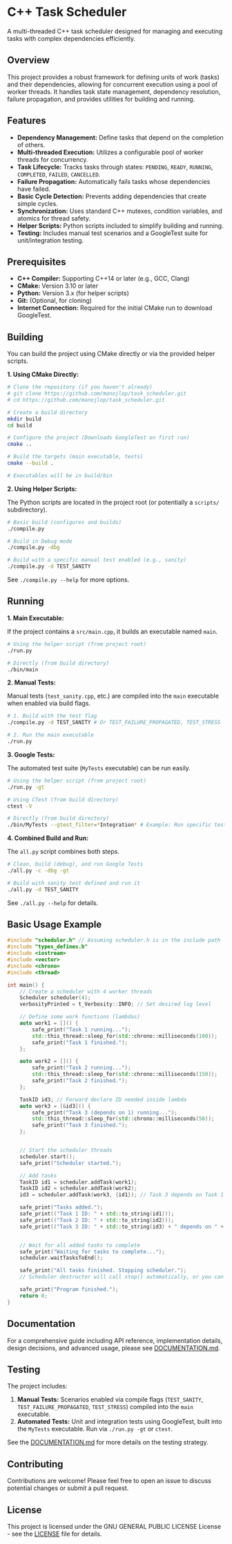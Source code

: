 # C++ Task Scheduler

A multi-threaded C++ task scheduler designed for managing and executing tasks with complex dependencies efficiently.

## Overview

This project provides a robust framework for defining units of work (tasks) and their dependencies, allowing for concurrent execution using a pool of worker threads. It handles task state management, dependency resolution, failure propagation, and provides utilities for building and running.

## Features

*   **Dependency Management:** Define tasks that depend on the completion of others.
*   **Multi-threaded Execution:** Utilizes a configurable pool of worker threads for concurrency.
*   **Task Lifecycle:** Tracks tasks through states: `PENDING`, `READY`, `RUNNING`, `COMPLETED`, `FAILED`, `CANCELLED`.
*   **Failure Propagation:** Automatically fails tasks whose dependencies have failed.
*   **Basic Cycle Detection:** Prevents adding dependencies that create simple cycles.
*   **Synchronization:** Uses standard C++ mutexes, condition variables, and atomics for thread safety.
*   **Helper Scripts:** Python scripts included to simplify building and running.
*   **Testing:** Includes manual test scenarios and a GoogleTest suite for unit/integration testing.

## Prerequisites

*   **C++ Compiler:** Supporting C++14 or later (e.g., GCC, Clang)
*   **CMake:** Version 3.10 or later
*   **Python:** Version 3.x (for helper scripts)
*   **Git:** (Optional, for cloning)
*   **Internet Connection:** Required for the initial CMake run to download GoogleTest.

## Building

You can build the project using CMake directly or via the provided helper scripts.

**1. Using CMake Directly:**

```bash
# Clone the repository (if you haven't already)
# git clone https://github.com/manojlop/task_scheduler.git
# cd https://github.com/manojlop/task_scheduler.git

# Create a build directory
mkdir build
cd build

# Configure the project (Downloads GoogleTest on first run)
cmake .. 

# Build the targets (main executable, tests)
cmake --build . 

# Executables will be in build/bin
```

**2. Using Helper Scripts:**

The Python scripts are located in the project root (or potentially a `scripts/` subdirectory).

```bash
# Basic build (configures and builds)
./compile.py 

# Build in Debug mode
./compile.py -dbg

# Build with a specific manual test enabled (e.g., sanity)
./compile.py -d TEST_SANITY 
```

See `./compile.py --help` for more options.

## Running

**1. Main Executable:**

If the project contains a `src/main.cpp`, it builds an executable named `main`.

```bash
# Using the helper script (from project root)
./run.py 

# Directly (from build directory)
./bin/main 
```

**2. Manual Tests:**

Manual tests (`test_sanity.cpp`, etc.) are compiled into the `main` executable when enabled via build flags.

```bash
# 1. Build with the test flag
./compile.py -d TEST_SANITY # Or TEST_FAILURE_PROPAGATED, TEST_STRESS

# 2. Run the main executable
./run.py 
```

**3. Google Tests:**

The automated test suite (`MyTests` executable) can be run easily.

```bash
# Using the helper script (from project root)
./run.py -gt

# Using CTest (from build directory)
ctest -V

# Directly (from build directory)
./bin/MyTests --gtest_filter=*Integration* # Example: Run specific tests
```

**4. Combined Build and Run:**

The `all.py` script combines both steps.

```bash
# Clean, build (debug), and run Google Tests
./all.py -c -dbg -gt

# Build with sanity test defined and run it
./all.py -d TEST_SANITY
```

See `./all.py --help` for details.

## Basic Usage Example

```cpp
#include "scheduler.h" // Assuming scheduler.h is in the include path
#include "types_defines.h"
#include <iostream>
#include <vector>
#include <chrono>
#include <thread>

int main() {
    // Create a scheduler with 4 worker threads
    Scheduler scheduler(4); 
    verbosityPrinted = t_Verbosity::INFO; // Set desired log level

    // Define some work functions (lambdas)
    auto work1 = []() { 
        safe_print("Task 1 running..."); 
        std::this_thread::sleep_for(std::chrono::milliseconds(100)); 
        safe_print("Task 1 finished.");
    };

    auto work2 = []() { 
        safe_print("Task 2 running..."); 
        std::this_thread::sleep_for(std::chrono::milliseconds(150)); 
        safe_print("Task 2 finished.");
    };

    TaskID id3; // Forward declare ID needed inside lambda
    auto work3 = [&id3]() { 
        safe_print("Task 3 (depends on 1) running..."); 
        std::this_thread::sleep_for(std::chrono::milliseconds(50)); 
        safe_print("Task 3 finished.");
    };


    // Start the scheduler threads
    scheduler.start();
    safe_print("Scheduler started.");

    // Add tasks
    TaskID id1 = scheduler.addTask(work1);
    TaskID id2 = scheduler.addTask(work2);
    id3 = scheduler.addTask(work3, {id1}); // Task 3 depends on Task 1

    safe_print("Tasks added.");
    safe_print(("Task 1 ID: " + std::to_string(id1)));
    safe_print(("Task 2 ID: " + std::to_string(id2)));
    safe_print(("Task 3 ID: " + std::to_string(id3) + " depends on " + std::to_string(id1)));


    // Wait for all added tasks to complete
    safe_print("Waiting for tasks to complete...");
    scheduler.waitTasksToEnd();

    safe_print("All tasks finished. Stopping scheduler.");
    // Scheduler destructor will call stop() automatically, or you can call scheduler.stop();

    safe_print("Program finished.");
    return 0;
}
```

## Documentation

For a comprehensive guide including API reference, implementation details, design decisions, and advanced usage, please see [DOCUMENTATION.md](doc/DOCUMENTATION.md).

## Testing

The project includes:

1.  **Manual Tests:** Scenarios enabled via compile flags (`TEST_SANITY`, `TEST_FAILURE_PROPAGATED`, `TEST_STRESS`) compiled into the `main` executable.
2.  **Automated Tests:** Unit and integration tests using GoogleTest, built into the `MyTests` executable. Run via `./run.py -gt` or `ctest`.

See the [DOCUMENTATION.md](doc/DOCUMENTATION.md) for more details on the testing strategy.

## Contributing

Contributions are welcome! Please feel free to open an issue to discuss potential changes or submit a pull request. 

## License

This project is licensed under the GNU GENERAL PUBLIC LICENSE License - see the [LICENSE](LICENSE) file for details. 
